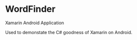 WordFinder
==========

Xamarin Android Application

Used to demonstate the C# goodness of Xamarin on Android.
